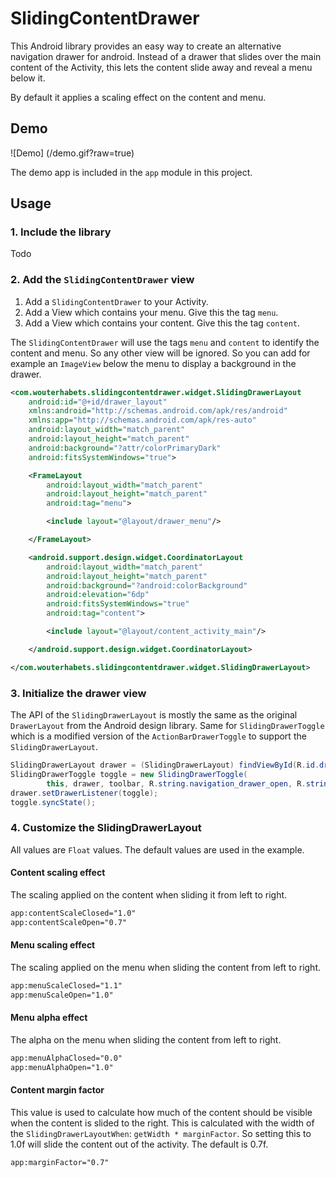 # SlidingContentDrawer

This Android library provides an easy way to create an alternative navigation
drawer for android. Instead of a drawer that slides over the main content of
the Activity, this lets the content slide away and reveal a menu below it.

By default it applies a scaling effect on the content and menu.

## Demo
![Demo] (/demo.gif?raw=true)

The demo app is included in the `app` module in this project.

## Usage

### 1. Include the library
Todo

### 2. Add the `SlidingContentDrawer` view

1. Add a `SlidingContentDrawer` to your Activity.
2. Add a View which contains your menu. Give this the tag `menu`.
3. Add a View which contains your content. Give this the tag `content`.

The `SlidingContentDrawer` will use the tags `menu` and `content` to identify the content and menu. So any other view will be ignored. So you can add for example an `ImageView` below the menu to display a background in the drawer.

```xml
<com.wouterhabets.slidingcontentdrawer.widget.SlidingDrawerLayout
    android:id="@+id/drawer_layout"
    xmlns:android="http://schemas.android.com/apk/res/android"
    xmlns:app="http://schemas.android.com/apk/res-auto"
    android:layout_width="match_parent"
    android:layout_height="match_parent"
    android:background="?attr/colorPrimaryDark"
    android:fitsSystemWindows="true">

    <FrameLayout
        android:layout_width="match_parent"
        android:layout_height="match_parent"
        android:tag="menu">

        <include layout="@layout/drawer_menu"/>

    </FrameLayout>

    <android.support.design.widget.CoordinatorLayout
        android:layout_width="match_parent"
        android:layout_height="match_parent"
        android:background="?android:colorBackground"
        android:elevation="6dp"
        android:fitsSystemWindows="true"
        android:tag="content">

        <include layout="@layout/content_activity_main"/>

    </android.support.design.widget.CoordinatorLayout>

</com.wouterhabets.slidingcontentdrawer.widget.SlidingDrawerLayout>
```

### 3. Initialize the drawer view

The API of the `SlidingDrawerLayout` is mostly the same as the original `DrawerLayout` from the Android design library. Same for `SlidingDrawerToggle` which is a modified version of the `ActionBarDrawerToggle` to support the `SlidingDrawerLayout`.

```Java
SlidingDrawerLayout drawer = (SlidingDrawerLayout) findViewById(R.id.drawer_layout);
SlidingDrawerToggle toggle = new SlidingDrawerToggle(
        this, drawer, toolbar, R.string.navigation_drawer_open, R.string.navigation_drawer_close);
drawer.setDrawerListener(toggle);
toggle.syncState();
```

### 4. Customize the SlidingDrawerLayout

All values are `Float` values. The default values are used in the example.

#### Content scaling effect
The scaling applied on the content when sliding it from left to right.
```xml
app:contentScaleClosed="1.0"
app:contentScaleOpen="0.7"
```

#### Menu scaling effect
The scaling applied on the menu when sliding the content from left to right.
```xml
app:menuScaleClosed="1.1"
app:menuScaleOpen="1.0"
```

#### Menu alpha effect
The alpha on the menu when sliding the content from left to right.
```xml
app:menuAlphaClosed="0.0"
app:menuAlphaOpen="1.0"
```

#### Content margin factor
This value is used to calculate how much of the content should be visible when the content is slided to the right. This is calculated with the width of the `SlidingDrawerLayoutWhen`: `getWidth * marginFactor`. So setting this to 1.0f will slide the content out of the activity. The default is 0.7f.

```xml
app:marginFactor="0.7"
```
